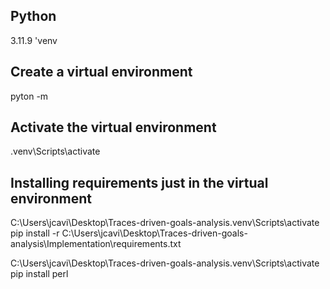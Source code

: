 ## Python 
3.11.9 'venv


## Create a virtual environment
pyton -m


## Activate the virtual environment
\.venv\Scripts\activate



## Installing requirements just in the virtual environment
C:\Users\jcavi\Desktop\Traces-driven-goals-analysis\.venv\Scripts\activate pip install -r C:\Users\jcavi\Desktop\Traces-driven-goals-analysis\Implementation\requirements.txt

C:\Users\jcavi\Desktop\Traces-driven-goals-analysis\.venv\Scripts\activate pip install perl